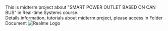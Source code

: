This is midterm project about "SMART POWER OUTLET BASED ON CAN BUS" in Real-time Systems course.  
Details information, tutorials about midterm project, please access in Folder Document
![Realme Logo](https://upload.wikimedia.org/wikipedia/commons/thumb/f/fe/Realme_logo.png/320px-Realme_logo.png)
